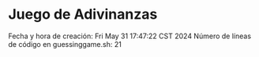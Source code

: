 # Juego de Adivinanzas

Fecha y hora de creación: Fri May 31 17:47:22 CST 2024
Número de líneas de código en guessinggame.sh: 21
